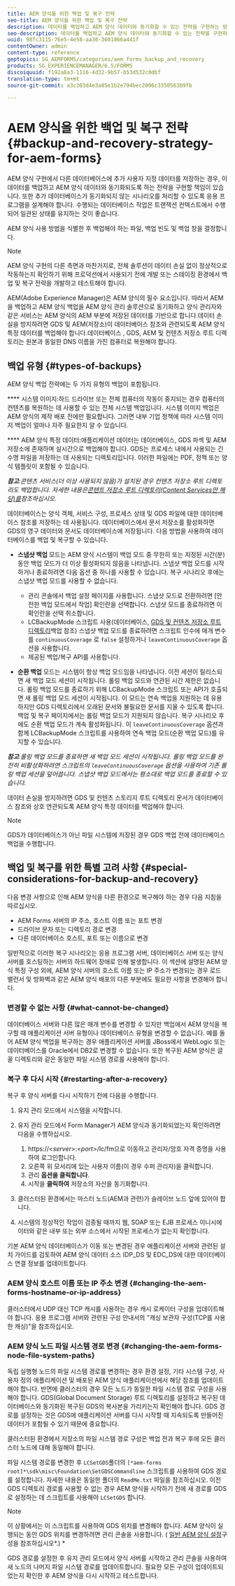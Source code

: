 ```yaml
---
title: AEM 양식을 위한 백업 및 복구 전략
seo-title: AEM 양식을 위한 백업 및 복구 전략
description: 데이터를 백업하고 AEM 양식 데이터와 동기화할 수 있는 전략을 구현하는 방법을 알아봅니다.
seo-description: 데이터를 백업하고 AEM 양식 데이터와 동기화할 수 있는 전략을 구현하는 방법을 알아봅니다.
uuid: 98fc3115-76e5-4e58-aa30-3601866a441f
contentOwner: admin
content-type: reference
geptopics: SG_AEMFORMS/categories/aem_forms_backup_and_recovery
products: SG_EXPERIENCEMANAGER/6.5/FORMS
discoiquuid: f192a8a3-1116-4d32-9b57-b53d532c0dbf
translation-type: tm+mt
source-git-commit: a3c303d4e3a85e1b2e794bec2006c335056309fb

---
```



# AEM 양식을 위한 백업 및 복구 전략{#backup-and-recovery-strategy-for-aem-forms}

AEM 양식 구현에서 다른 데이터베이스에 추가 사용자 지정 데이터를 저장하는 경우, 이 데이터를 백업하고 AEM 양식 데이터와 동기화되도록 하는 전략을 구현할 책임이 있습니다. 또한 추가 데이터베이스가 동기화되지 않는 시나리오를 처리할 수 있도록 응용 프로그램을 설계해야 합니다. 수행되는 데이터베이스 작업은 트랜잭션 컨텍스트에서 수행되어 일관된 상태를 유지하는 것이 좋습니다.

AEM 양식 사용 방법을 식별한 후 백업해야 하는 파일, 백업 빈도 및 백업 창을 결정합니다.

>[!NOTE]
>
>AEM 양식 구현의 다른 측면과 마찬가지로, 전체 솔루션이 데이터 손실 없이 정상적으로 작동하는지 확인하기 위해 프로덕션에서 사용되기 전에 개발 또는 스테이징 환경에서 백업 및 복구 전략을 개발하고 테스트해야 합니다.

AEM(Adobe Experience Manager)은 AEM 양식의 필수 요소입니다. 따라서 AEM을 백업하고 AEM 양식 백업을 AEM 양식 관리 솔루션으로 동기화하고 양식 관리자와 같은 서비스는 AEM 양식의 AEM 부분에 저장된 데이터를 기반으로 합니다.데이터 손실을 방지하려면 GDS 및 AEM(저장소)이 데이터베이스 참조와 관련되도록 AEM 양식 특정 데이터를 백업해야 합니다.데이터베이스 , GDS, AEM 및 컨텐츠 저장소 루트 디렉토리는 원본과 동일한 DNS 이름을 가진 컴퓨터로 복원해야 합니다.

## 백업 유형 {#types-of-backups}

AEM 양식 백업 전략에는 두 가지 유형의 백업이 포함됩니다.

**** 시스템 이미지:하드 드라이브 또는 전체 컴퓨터의 작동이 중지되는 경우 컴퓨터의 컨텐츠를 복원하는 데 사용할 수 있는 전체 시스템 백업입니다. 시스템 이미지 백업은 AEM 양식의 제작 배포 전에만 필요합니다. 그러면 내부 기업 정책에 따라 시스템 이미지 백업이 얼마나 자주 필요한지 알 수 있습니다.

**** AEM 양식 특정 데이터:애플리케이션 데이터는 데이터베이스, GDS 파섹 및 AEM 저장소에 존재하며 실시간으로 백업해야 합니다. GDS는 프로세스 내에서 사용되는 긴 수명 파일을 저장하는 데 사용되는 디렉토리입니다. 이러한 파일에는 PDF, 정책 또는 양식 템플릿이 포함될 수 있습니다.

***참고&#x200B;**:콘텐츠 서비스(더 이상 사용되지 않음)가 설치된 경우 컨텐츠 저장소 루트 디렉토리도 백업합니다. 자세한 내용은[콘텐트 저장소 루트 디렉토리(Content Services만 해당)를](/help/forms/using/admin-help/files-back-recover.md#content-storage-root-directory-content-services-only)참조하십시오.*

데이터베이스는 양식 객체, 서비스 구성, 프로세스 상태 및 GDS 파일에 대한 데이터베이스 참조를 저장하는 데 사용됩니다. 데이터베이스에서 문서 저장소를 활성화하면 GDS의 영구 데이터와 문서도 데이터베이스에 저장됩니다. 다음 방법을 사용하여 데이터베이스를 백업 및 복구할 수 있습니다.

* **스냅샷 백업** 모드는 AEM 양식 시스템이 백업 모드 중 무한히 또는 지정된 시간(분) 동안 백업 모드가 더 이상 활성화되지 않음을 나타냅니다. 스냅샷 백업 모드를 시작하거나 종료하려면 다음 옵션 중 하나를 사용할 수 있습니다. 복구 시나리오 후에는 스냅샷 백업 모드를 사용할 수 없습니다.

   * 관리 콘솔에서 백업 설정 페이지를 사용합니다. 스냅샷 모드로 전환하려면 [안전한 백업 모드에서 작업] 확인란을 선택합니다. 스냅샷 모드를 종료하려면 이 확인란을 선택 취소합니다.
   * LCBackupMode 스크립트 사용(데이터베이스, [GDS 및 컨텐츠 저장소 루트 디렉토리](/help/forms/using/admin-help/backing-aem-forms-data.md#back-up-the-database-gds-aem-repository-and-content-storage-root-directories)백업 참조) 스냅샷 백업 모드를 종료하려면 스크립트 인수에 매개 변수를 `continuousCoverage` 로 `false` 설정하거나 `leaveContinuousCoverage` 옵션을 사용합니다.
   * 제공된 백업/복구 API를 사용합니다. <!-- Fix broken link(see AEM forms API Reference section on AEM Forms Help and Tutorials page).-->

* **순환 백업** 모드는 시스템이 항상 백업 모드임을 나타냅니다. 이전 세션이 릴리스되면 새 백업 모드 세션이 시작됩니다. 롤링 백업 모드와 연관된 시간 제한은 없습니다. 롤링 백업 모드를 종료하기 위해 LCBackupMode 스크립트 또는 API가 호출되면 새 롤링 백업 모드 세션이 시작됩니다. 이 모드는 연속 백업을 지원하는 데 유용하지만 GDS 디렉토리에서 오래된 문서와 불필요한 문서를 지울 수 있도록 합니다. 백업 및 복구 페이지에서는 롤링 백업 모드가 지원되지 않습니다. 복구 시나리오 후에도 순환 백업 모드가 계속 활성화됩니다. 이 `leaveContinuousCoverage` 옵션과 함께 LCBackupMode 스크립트를 사용하여 연속 백업 모드(순환 백업 모드)를 유지할 수 있습니다.

***참고**:롤링 백업 모드를 종료하면 새 백업 모드 세션이 시작됩니다. 롤링 백업 모드를 완전히 비활성화하려면 스크립트의 `leaveContinuousCoverage` 옵션을 사용하여 기존 롤링 백업 세션을 덮어씁니다. 스냅샷 백업 모드에서는 평소대로 백업 모드를 종료할 수 있습니다.*

데이터 손실을 방지하려면 GDS 및 컨텐츠 스토리지 루트 디렉토리 문서가 데이터베이스 참조와 상호 연관되도록 AEM 양식 특정 데이터를 백업해야 합니다.

>[!NOTE]
>
>GDS가 데이터베이스가 아닌 파일 시스템에 저장된 경우 GDS 백업 전에 데이터베이스 백업을 수행합니다.

## 백업 및 복구를 위한 특별 고려 사항 {#special-considerations-for-backup-and-recovery}

다음 변경 사항으로 인해 AEM 양식을 다른 환경으로 복구해야 하는 경우 다음 지침을 따르십시오.

* AEM Forms 서버의 IP 주소, 호스트 이름 또는 포트 변경
* 드라이브 문자 또는 디렉토리 경로 변경
* 다른 데이터베이스 호스트, 포트 또는 이름으로 변경

일반적으로 이러한 복구 시나리오는 응용 프로그램 서버, 데이터베이스 서버 또는 양식 서버를 호스팅하는 서버의 하드웨어 장애로 인해 발생합니다. 이 섹션에 설명된 AEM 양식 특정 구성 외에, AEM 양식 서버의 호스트 이름 또는 IP 주소가 변경되는 경우 로드 밸런서 및 방화벽과 같은 AEM 양식 배포의 다른 부분에도 필요한 사항을 변경해야 합니다.

### 변경할 수 없는 사항 {#what-cannot-be-changed}

데이터베이스 서버와 다른 많은 매개 변수를 변경할 수 있지만 백업에서 AEM 양식을 복구할 때 애플리케이션 서버 유형이나 데이터베이스 유형을 변경할 수 없습니다. 예를 들어 AEM 양식 백업을 복구하는 경우 애플리케이션 서버를 JBoss에서 WebLogic 또는 데이터베이스를 Oracle에서 DB2로 변경할 수 없습니다. 또한 복구된 AEM 양식은 글꼴 디렉토리와 같은 동일한 파일 시스템 경로를 사용해야 합니다.

### 복구 후 다시 시작 {#restarting-after-a-recovery}

복구 후 양식 서버를 다시 시작하기 전에 다음을 수행합니다.

1. 유지 관리 모드에서 시스템을 시작합니다.
1. 유지 관리 모드에서 Form Manager가 AEM 양식과 동기화되었는지 확인하려면 다음을 수행하십시오.

   1. https://&lt;*server*>:&lt;*port*>/lc/fm으로 이동하고 관리자/암호 자격 증명을 사용하여 로그인합니다.
   1. 오른쪽 위 모서리에 있는 사용자 이름(이 경우 수퍼 관리자)을 클릭합니다.
   1. 관리 **옵션을 클릭합니다**.
   1. 시작을 **클릭하여** 저장소의 자산을 동기화합니다.

1. 클러스터된 환경에서는 마스터 노드(AEM과 관련)가 슬레이브 노드 앞에 있어야 합니다.
1. 시스템의 정상적인 작업이 검증될 때까지 웹, SOAP 또는 EJB 프로세스 이니시에이터와 같은 내부 또는 외부 소스에서 시작된 프로세스가 없는지 확인합니다.

기본 AEM 양식 데이터베이스가 이동 또는 변경된 경우 애플리케이션 서버와 관련된 설치 가이드를 검토하여 AEM 양식 데이터 소스 IDP_DS 및 EDC_DS에 대한 데이터베이스 연결 정보를 업데이트합니다.

### AEM 양식 호스트 이름 또는 IP 주소 변경 {#changing-the-aem-forms-hostname-or-ip-address}

클러스터에서 UDP 대신 TCP 캐시를 사용하는 경우 캐시 로케이터 구성을 업데이트해야 합니다. 응용 프로그램 서버와 관련된 구성 안내서의 &quot;캐싱 보관자 구성(TCP를 사용한 캐싱)&quot;을 참조하십시오.

### AEM 양식 노드 파일 시스템 경로 변경 {#changing-the-aem-forms-node-file-system-paths}

독립 실행형 노드의 파일 시스템 경로를 변경하는 경우 환경 설정, 기타 시스템 구성, 사용자 정의 애플리케이션 및 배포된 AEM 양식 애플리케이션에서 해당 참조를 업데이트해야 합니다. 반면에 클러스터의 경우 모든 노드가 동일한 파일 시스템 경로 구성을 사용해야 합니다. GDS(Global Document Storage) 루트 디렉토리를 설정하고 복구된 데이터베이스와 동기화된 복구된 GDS의 복사본을 가리키는지 확인해야 합니다. GDS 경로를 설정하는 것은 GDS에 애플리케이션 서버를 다시 시작할 때 지속되도록 만들어진 데이터가 포함될 수 있기 때문에 중요합니다.

클러스터된 환경에서 저장소의 파일 시스템 경로 구성은 백업 전과 복구 후에 모든 클러스터 노드에 대해 동일해야 합니다.

파일 시스템 경로를 변경한 후 `LCSetGDS`폴더의 `[*aem-forms root]*\sdk\misc\Foundation\SetGDSCommandline` 스크립트를 사용하여 GDS 경로를 설정합니다. 자세한 내용은 동일한 폴더의 `ReadMe.txt` 파일을 참조하십시오. 이전 GDS 디렉토리 경로를 사용할 수 없는 경우 AEM 양식을 시작하기 전에 새 경로를 GDS로 설정하는 데 스크립트를 사용해야 `LCSetGDS` 합니다.

>[!NOTE]
>
>이 상황에서는 이 스크립트를 사용하여 GDS 위치를 변경해야 합니다. AEM 양식이 실행되는 동안 GDS 위치를 변경하려면 관리 콘솔을 사용합니다. ( [일반 AEM 양식 설정](/help/forms/using/admin-help/configure-general-aem-forms-settings.md#configure-general-aem-forms-settings)구성을 참조하십시오*.) *

GDS 경로를 설정한 후 유지 관리 모드에서 양식 서버를 시작하고 관리 콘솔을 사용하여 새 노드의 나머지 파일 시스템 경로를 업데이트합니다. 필요한 모든 구성이 업데이트되었는지 확인한 후 AEM 양식을 다시 시작하고 테스트합니다.
